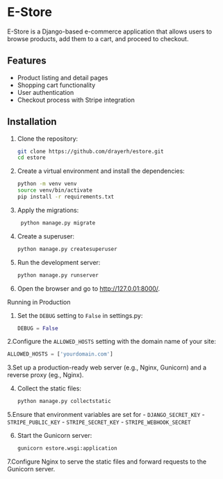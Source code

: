 # E-Store

E-Store is a Django-based e-commerce application that allows users to browse products, add them to a cart, and proceed to checkout.

## Features

- Product listing and detail pages
- Shopping cart functionality
- User authentication
- Checkout process with Stripe integration

## Installation

1. Clone the repository:

   ```bash
   git clone https://github.com/drayerh/estore.git
   cd estore
   ```
2. Create a virtual environment and install the dependencies:

   ```bash
   python -m venv venv
   source venv/bin/activate
   pip install -r requirements.txt
   ```
   
3. Apply the migrations:

   ```bash
    python manage.py migrate
    ```
4. Create a superuser:

   ```bash
   python manage.py createsuperuser
   ```
5. Run the development server:

   ```bash
   python manage.py runserver
   ```
6. Open the browser and go to http://127.0.01:8000/.

Running in Production

1. Set the `DEBUG` setting to `False` in settings.py:

   ```python
   DEBUG = False
   ```
2.Configure the `ALLOWED_HOSTS` setting with the domain name of your site:

   ```python
   ALLOWED_HOSTS = ['yourdomain.com']
   ```
3.Set up a production-ready web server (e.g., Nginx, Gunicorn) and a reverse proxy (eg., Nginx).

4. Collect the static files:

   ```bash
   python manage.py collectstatic
   ```
   
5.Ensure that environment variables are set for
    - `DJANGO_SECRET_KEY`
    - `STRIPE_PUBLIC_KEY`
    - `STRIPE_SECRET_KEY`
    - `STRIPE_WEBHOOK_SECRET`

6. Start the Gunicorn server:

    ```bash
    gunicorn estore.wsgi:application
    ```
7.Configure Nginx to serve the static files and forward requests to the Gunicorn server.